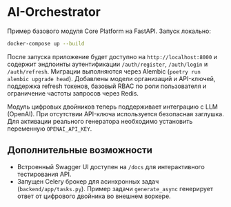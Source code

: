 # AI-Orchestrator

Пример базового модуля Core Platform на FastAPI. Запуск локально:

```bash
docker-compose up --build
```

После запуска приложение будет доступно на `http://localhost:8000` и содержит
эндпоинты аутентификации `/auth/register`, `/auth/login` и `/auth/refresh`.
Миграции выполняются через Alembic (`poetry run alembic upgrade head`).
Добавлены модели организаций и API-ключей, поддержка refresh токенов, базовый
RBAC по роли пользователя и ограничение частоты запросов через Redis.

Модуль цифровых двойников теперь поддерживает интеграцию с LLM (OpenAI).
При отсутствии API-ключа используется безопасная заглушка.
Для активации реального генератора необходимо установить переменную
`OPENAI_API_KEY`.

## Дополнительные возможности

- Встроенный Swagger UI доступен на `/docs` для интерактивного тестирования API.
- Запущен Celery брокер для асинхронных задач (`backend/app/tasks.py`). Пример задачи `generate_async` генерирует ответ от цифрового двойника во внешнем воркере.
